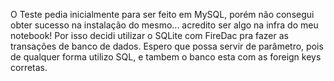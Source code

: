 O Teste pedia inicialmente para ser feito em MySQL, porém não consegui obter sucesso na instalação do mesmo... acredito ser algo na infra do meu notebook!
Por isso decidi utilizar o SQLite com FireDac pra fazer as transações de banco de dados.
Espero que possa servir de parâmetro, pois de qualquer forma utilizo SQL, e tambem o banco esta com as foreign keys corretas.
